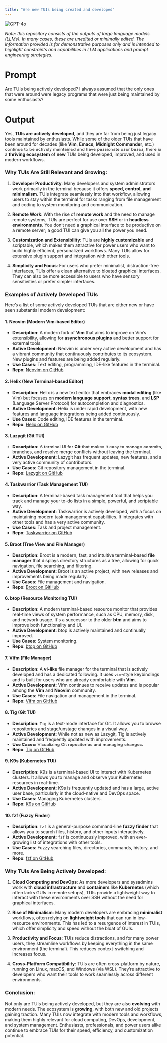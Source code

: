 ```yaml
---
title: "Are new TUIs being created and developed"
---
```

![GPT-4o](https://img.shields.io/badge/GPT--4o-3333FF?style=for-the-badge&logo=openai&logoColor=white)



*Note: this repository consists of the outputs of large language models (LLMs). In many cases, these are unedited or minimally edited. The information provided is for demonstrative purposes only and is intended to highlight constraints and capabilities in LLM applications and prompt engineering strategies.*


# Prompt

Are TUIs being actively developed? I always assumed that the only ones that were around were legacy programs that were just being maintained by some enthusiasts?

# Output

Yes, **TUIs are actively developed**, and they are far from being just legacy tools maintained by enthusiasts. While some of the older TUIs that have been around for decades (like **Vim**, **Emacs**, **Midnight Commander**, etc.) continue to be actively maintained and have passionate user bases, there is a **thriving ecosystem** of **new** TUIs being developed, improved, and used in modern workflows.

### Why TUIs Are Still Relevant and Growing:
1. **Developer Productivity**: Many developers and system administrators work primarily in the terminal because it offers **speed, control, and minimalism**. TUIs integrate seamlessly into that workflow, allowing users to stay within the terminal for tasks ranging from file management and coding to system monitoring and communication.
   
2. **Remote Work**: With the rise of **remote work** and the need to manage remote systems, TUIs are perfect for use over **SSH** or in **headless environments**. You don’t need a graphical interface to be productive on a remote server; a good TUI can give you all the power you need.

3. **Customization and Extensibility**: TUIs are **highly customizable** and scriptable, which makes them attractive for power users who want to build highly efficient, personalized workflows. Many TUIs allow for extensive plugin support and integration with other tools.

4. **Simplicity and Focus**: For users who prefer minimalist, distraction-free interfaces, TUIs offer a clean alternative to bloated graphical interfaces. They can also be more accessible to users who have sensory sensitivities or prefer simpler interfaces.

### Examples of **Actively Developed** TUIs

Here’s a list of some actively developed TUIs that are either new or have seen substantial modern development:

#### 1. **Neovim** (Modern Vim-based Editor)
   - **Description**: A modern fork of **Vim** that aims to improve on Vim’s extensibility, allowing for **asynchronous plugins** and better support for external tools.
   - **Active Development**: Neovim is under very active development and has a vibrant community that continuously contributes to its ecosystem. New plugins and features are being added regularly.
   - **Use Cases**: Text editing, programming, IDE-like features in the terminal.
   - **Repo**: [Neovim on GitHub](https://github.com/neovim/neovim)

#### 2. **Helix** (New Terminal-based Editor)
   - **Description**: Helix is a new text editor that embraces **modal editing** (like Vim) but focuses on **modern language support**, **syntax trees**, and **LSP** (Language Server Protocol) for autocompletion and diagnostics.
   - **Active Development**: Helix is under rapid development, with new features and language integrations being added continuously.
   - **Use Cases**: Code editing, IDE features in the terminal.
   - **Repo**: [Helix on GitHub](https://github.com/helix-editor/helix)

#### 3. **Lazygit** (Git TUI)
   - **Description**: A terminal UI for **Git** that makes it easy to manage commits, branches, and resolve merge conflicts without leaving the terminal.
   - **Active Development**: Lazygit has frequent updates, new features, and a very active community of contributors.
   - **Use Cases**: Git repository management in the terminal.
   - **Repo**: [Lazygit on GitHub](https://github.com/jesseduffield/lazygit)

#### 4. **Taskwarrior** (Task Management TUI)
   - **Description**: A terminal-based task management tool that helps you track and manage your to-do lists in a simple, powerful, and scriptable way.
   - **Active Development**: Taskwarrior is actively developed, with a focus on maintaining modern task management capabilities. It integrates with other tools and has a very active community.
   - **Use Cases**: Task and project management.
   - **Repo**: [Taskwarrior on GitHub](https://github.com/GothenburgBitFactory/taskwarrior)

#### 5. **Broot** (Tree View and File Manager)
   - **Description**: Broot is a modern, fast, and intuitive terminal-based **file manager** that displays directory structures as a tree, allowing for quick navigation, file searching, and filtering.
   - **Active Development**: Broot is an active project, with new releases and improvements being made regularly.
   - **Use Cases**: File management and navigation.
   - **Repo**: [Broot on GitHub](https://github.com/Canop/broot)

#### 6. **btop** (Resource Monitoring TUI)
   - **Description**: A modern terminal-based resource monitor that provides real-time views of system performance, such as CPU, memory, disk, and network usage. It's a successor to the older **btm** and aims to improve both functionality and UI.
   - **Active Development**: btop is actively maintained and continually improved.
   - **Use Cases**: System monitoring.
   - **Repo**: [btop on GitHub](https://github.com/aristocratos/btop)

#### 7. **Vifm** (File Manager)
   - **Description**: A **vi-like** file manager for the terminal that is actively developed and has a dedicated following. It uses `vim`-style keybindings and is built for users who are already comfortable with **Vim**.
   - **Active Development**: Vifm continues to receive updates and is popular among the **Vim** and **Neovim** community.
   - **Use Cases**: File navigation and management in the terminal.
   - **Repo**: [Vifm on GitHub](https://github.com/vifm/vifm)

#### 8. **Tig** (Git TUI)
   - **Description**: `Tig` is a text-mode interface for Git. It allows you to browse repositories and stage/unstage changes in a visual way.
   - **Active Development**: While not as new as Lazygit, Tig is actively maintained and frequently updated with improvements.
   - **Use Cases**: Visualizing Git repositories and managing changes.
   - **Repo**: [Tig on GitHub](https://github.com/jonas/tig)

#### 9. **K9s** (Kubernetes TUI)
   - **Description**: K9s is a terminal-based UI to interact with Kubernetes clusters. It allows you to manage and observe your Kubernetes resources in real-time.
   - **Active Development**: K9s is frequently updated and has a large, active user base, particularly in the cloud-native and DevOps space.
   - **Use Cases**: Managing Kubernetes clusters.
   - **Repo**: [K9s on GitHub](https://github.com/derailed/k9s)

#### 10. **fzf** (Fuzzy Finder)
   - **Description**: `fzf` is a general-purpose command-line **fuzzy finder** that allows you to search files, history, and other inputs interactively.
   - **Active Development**: `fzf` is continuously improved, with an ever-growing list of integrations with other tools.
   - **Use Cases**: Fuzzy searching files, directories, commands, history, and more.
   - **Repo**: [fzf on GitHub](https://github.com/junegunn/fzf)

### Why TUIs Are Being Actively Developed:
1. **Cloud Computing and DevOps**: As more developers and sysadmins work with **cloud infrastructure** and **containers** like **Kubernetes** (which often lacks GUIs in remote setups), TUIs provide a lightweight way to interact with these environments over SSH without the need for graphical interfaces.
   
2. **Rise of Minimalism**: Many modern developers are embracing **minimalist** workflows, often relying on **lightweight tools** that can run in low-resource environments. This has led to a resurgence of interest in TUIs, which offer simplicity and speed without the bloat of GUIs.

3. **Productivity and Focus**: TUIs reduce distractions, and for many power users, they streamline workflows by keeping everything in the same environment (the terminal). This reduces context-switching and increases focus.

4. **Cross-Platform Compatibility**: TUIs are often cross-platform by nature, running on Linux, macOS, and Windows (via WSL). They’re attractive to developers who want their tools to work seamlessly across different environments.

### Conclusion:
Not only are TUIs being actively developed, but they are also **evolving** with modern needs. The ecosystem is **growing**, with both new and old projects gaining traction. Many TUIs now integrate with modern tools and workflows, making them highly relevant for cloud computing, DevOps, development, and system management. Enthusiasts, professionals, and power users alike continue to embrace TUIs for their speed, efficiency, and customization potential.